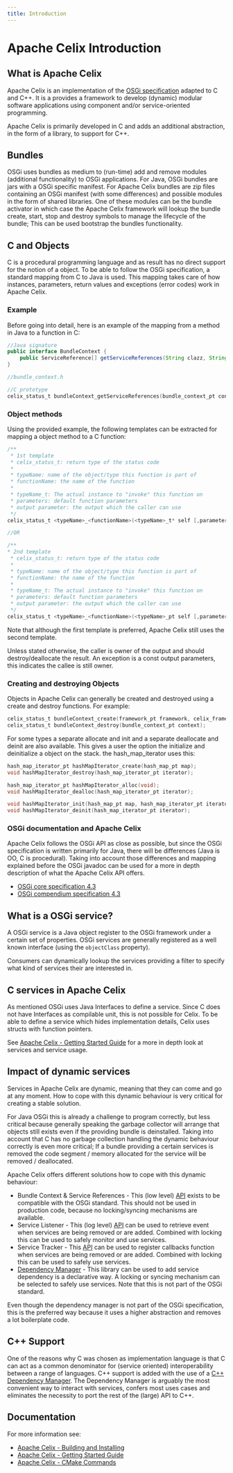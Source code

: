```yaml
---
title: Introduction
---
```


<!--
Licensed to the Apache Software Foundation (ASF) under one or more
contributor license agreements.  See the NOTICE file distributed with
this work for additional information regarding copyright ownership.
The ASF licenses this file to You under the Apache License, Version 2.0
(the "License"); you may not use this file except in compliance with
the License.  You may obtain a copy of the License at
   
    http://www.apache.org/licenses/LICENSE-2.0

Unless required by applicable law or agreed to in writing, software
distributed under the License is distributed on an "AS IS" BASIS,
WITHOUT WARRANTIES OR CONDITIONS OF ANY KIND, either express or implied.
See the License for the specific language governing permissions and
limitations under the License.
-->

# Apache Celix Introduction

## What is Apache Celix
Apache Celix is an implementation of the [OSGi specification](https://www.osgi.org/developer/specifications) adapted to C and C++. It is a provides a framework to develop (dynamic) modular software applications using component and/or service-oriented programming.

Apache Celix is primarily developed in C and adds an additional abstraction, in the form of a library, to support for C++. 

## Bundles
OSGi uses bundles as medium to (run-time) add and remove modules (additional functionality) to OSGi applications. For Java, OSGi bundles are jars with a OSGi specific manifest. For Apache Celix bundles are zip files containing an OSGi manifest (with some differences) and possible modules in the form of shared libraries. One of these modules can be the bundle activator in which case the Apache Celix framework will lookup the bundle create, start, stop and destroy symbols to manage the lifecycle of the bundle; This can be used bootstrap the bundles functionality. 

## C and Objects
C is a procedural programming language and as result has no direct support for the notion of a object. 
To be able to follow the OSGi specification, a standard mapping from C to Java is used. This mapping takes care of how instances, parameters, return values and exceptions (error codes) work in Apache Celix.

### Example
Before going into detail, here is an example of the mapping from a method in Java to a function in C:

```Java
//Java signature
public interface BundleContext {
    public ServiceReference[] getServiceReferences(String clazz, String filter) throws InvalidSyntaxException;
}
```

```C
//bundle_context.h

//C prototype
celix_status_t bundleContext_getServiceReferences(bundle_context_pt context, const char* serviceName, const char* filter, array_list_pt* service_references);
```

### Object methods
Using the provided example, the following templates can be extracted for mapping a object method to a C function:

```C
/**
 * 1st template
 * celix_status_t: return type of the status code
 * 
 * typeName: name of the object/type this function is part of
 * functionName: the name of the function
 * 
 * typeName_t: The actual instance to "invoke" this function on
 * parameters: default function parameters
 * output parameter: the output which the caller can use
 */
celix_status_t <typeName>_<functionName>(<typeName>_t* self [,parameters, ] [, output parameter]);

//OR

/**
* 2nd template
 * celix_status_t: return type of the status code
 * 
 * typeName: name of the object/type this function is part of
 * functionName: the name of the function
 * 
 * typeName_t: The actual instance to "invoke" this function on
 * parameters: default function parameters
 * output parameter: the output which the caller can use
 */
celix_status_t <typeName>_<functionName>(<typeName>_pt self [,parameters, ] [, output parameter]);
```

Note that although the first template is preferred, Apache Celix still uses the second template. 

Unless stated otherwise, the caller is owner of the output and should destroy/deallocate the result.
An exception is a const output parameters, this indicates the callee is still owner.

### Creating and destroying Objects
Objects in Apache Celix can generally be created and destroyed using a create and destroy functions.
For example:

```C
celix_status_t bundleContext_create(framework_pt framework, celix_framework_logger_t* , bundle_pt bundle, bundle_context_pt *bundle_context);
celix_status_t bundleContext_destroy(bundle_context_pt context);
```

For some types a separate allocate and init and a separate deallocate and deinit are also available.
This gives a user the option the initialize and deinitialize a object on the stack. the hash_map_iterator uses this:

```C
hash_map_iterator_pt hashMapIterator_create(hash_map_pt map);
void hashMapIterator_destroy(hash_map_iterator_pt iterator);

hash_map_iterator_pt hashMapIterator_alloc(void);
void hashMapIterator_dealloc(hash_map_iterator_pt iterator);

void hashMapIterator_init(hash_map_pt map, hash_map_iterator_pt iterator);
void hashMapIterator_deinit(hash_map_iterator_pt iterator);
```

### OSGi documentation and Apache Celix
Apache Celix follows the OSGi API as close as possible, but since the OSGi specification is written primarily for Java, there will be differences (Java is OO, C is procedural).
Taking into account those differences and mapping explained before the OSGi javadoc can be used for a more in depth description of what the Apache Celix API offers. 

* [OSGi core specification 4.3](https://osgi.org/javadoc/r4v43/core/index.html)
* [OSGi compendium specification 4.3](https://osgi.org/javadoc/r4v43/cmpn/index.html)

## What is a OSGi service?
A OSGi service is a Java object register to the OSGi framework under a certain set of properties.
OSGi services are generally registered as a well known interface (using the `objectClass` property).
 
Consumers can dynamically lookup the services providing a filter to specify what kind of services their are interested in.   

## C services in Apache Celix
As mentioned OSGi uses Java Interfaces to define a service. Since C does not have Interfaces as compilable unit, this is not possible for Celix.  To be able to define a service which hides implementation details, Celix uses structs with function pointers.
 
See [Apache Celix - Getting Started Guide](../getting_started/README.md) for a more in depth look at services and service usage.
 
## Impact of dynamic services
Services in Apache Celix are dynamic, meaning that they can come and go at any moment. 
How to cope with this dynamic behaviour is very critical for creating a stable solution.
 
For Java OSGi this is already a challenge to program correctly, but less critical because generally speaking the garbage collector will arrange that objects still exists even if the providing bundle is deinstalled.
Taking into account that C has no garbage collection handling the dynamic behaviour correctly is even more critical; If a bundle providing a certain services is removed the code segment / memory allocated for the service will be removed / deallocated.
 
Apache Celix offers different solutions how to cope with this dynamic behaviour:

* Bundle Context & Service References  - This (low level) [API](../../libs/framework/include/bundle_context.h) exists to be compatible with the OSGi standard. This should not be used in production code, because no locking/syncing mechanisms are available.
* Service Listener - This (log level) [API](../../libs/framework/include/service_listener.h) can be used to retrieve event when services are being removed or are added. Combined with locking this can be used to safely monitor and use services.
* Service Tracker - This [API](../../libs/framework/include/service_tracker.h) can be used to register callbacks function when services are being removed or are added. Combined with locking this can be used to safely use services.
* [Dependency Manager](../../libs/dependency_manager/README.md) - This library can be used to add service dependency is a declarative way.  A locking or syncing mechanism can be selected to safely use services. Note that this is not part of the OSGi standard.

Even though the dependency manager is not part of the OSGi specification, this is the preferred way because it uses a higher abstraction and removes a lot boilerplate code. 

## C++ Support

One of the reasons why C was chosen as implementation language is that C can act as a common denominator for (service oriented) interoperability between a range of languages.
C++ support is added with the use of a [C++ Dependency Manager](../../libs/dependency_manager_cxx/README.md).
The Dependency Manager is arguably the most convenient way to interact with services, confers most uses cases and eliminates the necessity to port the rest of the (large) API to C++.

## Documentation

For more information see:

* [Apache Celix - Building and Installing](../building/README.md)
* [Apache Celix - Getting Started Guide](../getting_started/README.md)
* [Apache Celix - CMake Commands](../cmake_commands/README.md)
